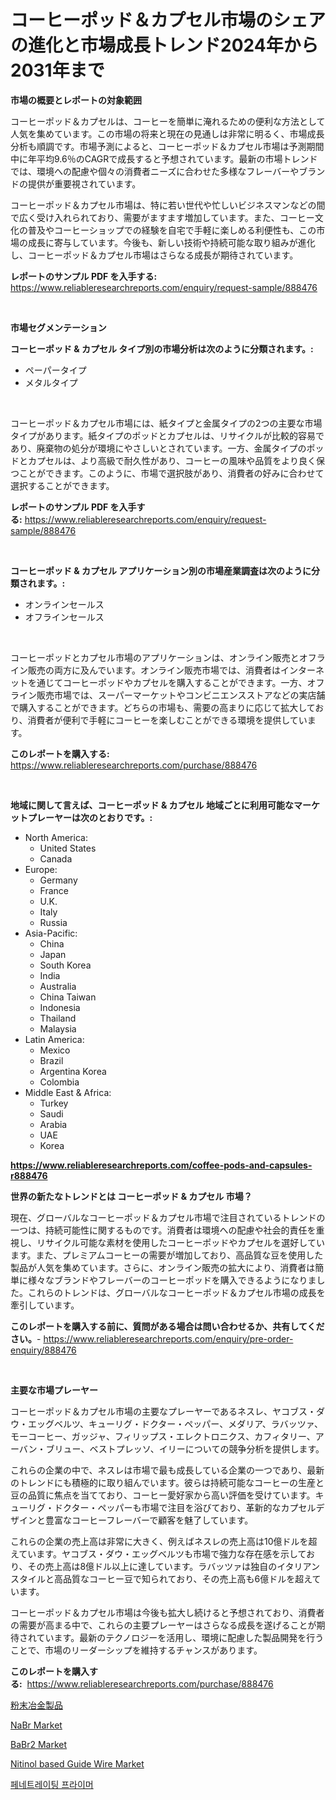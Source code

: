 <p><h1>コーヒーポッド＆カプセル市場のシェアの進化と市場成長トレンド2024年から2031年まで</h1></p><p><strong>市場の概要とレポートの対象範囲</strong></p>
<p><p>コーヒーポッド＆カプセルは、コーヒーを簡単に淹れるための便利な方法として人気を集めています。この市場の将来と現在の見通しは非常に明るく、市場成長分析も順調です。市場予測によると、コーヒーポッド＆カプセル市場は予測期間中に年平均9.6％のCAGRで成長すると予想されています。最新の市場トレンドでは、環境への配慮や個々の消費者ニーズに合わせた多様なフレーバーやブランドの提供が重要視されています。</p><p>コーヒーポッド＆カプセル市場は、特に若い世代や忙しいビジネスマンなどの間で広く受け入れられており、需要がますます増加しています。また、コーヒー文化の普及やコーヒーショップでの経験を自宅で手軽に楽しめる利便性も、この市場の成長に寄与しています。今後も、新しい技術や持続可能な取り組みが進化し、コーヒーポッド＆カプセル市場はさらなる成長が期待されています。</p></p>
<p><strong>レポートのサンプル PDF を入手する:</strong> <a href="https://www.reliableresearchreports.com/enquiry/request-sample/888476">https://www.reliableresearchreports.com/enquiry/request-sample/888476</a></p>
<p>&nbsp;</p>
<p><strong>市場セグメンテーション</strong></p>
<p><strong>コーヒーポッド & カプセル タイプ別の市場分析は次のように分類されます。:</strong></p>
<p><ul><li>ペーパータイプ</li><li>メタルタイプ</li></ul></p>
<p>&nbsp;</p>
<p><p>コーヒーポッド＆カプセル市場には、紙タイプと金属タイプの2つの主要な市場タイプがあります。紙タイプのポッドとカプセルは、リサイクルが比較的容易であり、廃棄物の処分が環境にやさしいとされています。一方、金属タイプのポッドとカプセルは、より高級で耐久性があり、コーヒーの風味や品質をより良く保つことができます。このように、市場で選択肢があり、消費者の好みに合わせて選択することができます。</p></p>
<p><strong>レポートのサンプル PDF を入手する:</strong>&nbsp;<a href="https://www.reliableresearchreports.com/enquiry/request-sample/888476">https://www.reliableresearchreports.com/enquiry/request-sample/888476</a></p>
<p>&nbsp;</p>
<p><strong> コーヒーポッド & カプセル アプリケーション別の市場産業調査は次のように分類されます。:</strong></p>
<p><ul><li>オンラインセールス</li><li>オフラインセールス</li></ul></p>
<p>&nbsp;</p>
<p><p>コーヒーポッドとカプセル市場のアプリケーションは、オンライン販売とオフライン販売の両方に及んでいます。オンライン販売市場では、消費者はインターネットを通じてコーヒーポッドやカプセルを購入することができます。一方、オフライン販売市場では、スーパーマーケットやコンビニエンスストアなどの実店舗で購入することができます。どちらの市場も、需要の高まりに応じて拡大しており、消費者が便利で手軽にコーヒーを楽しむことができる環境を提供しています。</p></p>
<p><strong>このレポートを購入する:</strong>&nbsp; <a href="https://www.reliableresearchreports.com/purchase/888476">https://www.reliableresearchreports.com/purchase/888476</a></p>
<p>&nbsp;</p>
<p><strong>地域に関して言えば、コーヒーポッド & カプセル 地域ごとに利用可能なマーケットプレーヤーは次のとおりです。:</strong></p>
<p><ul>
    <li>
        North America:
        <ul>
            <li>United States</li>
            <li>Canada</li>
        </ul>
    </li>
    <li>
        Europe:
        <ul>
            <li>Germany</li>
            <li>France</li>
            <li>U.K.</li>
            <li>Italy</li>
            <li>Russia</li>
        </ul>
    </li>
    <li>
        Asia-Pacific:
        <ul>
            <li>China</li>
            <li>Japan</li>
            <li>South Korea</li>
            <li>India</li>
            <li>Australia</li>
            <li>China Taiwan</li>
            <li>Indonesia</li>
            <li>Thailand</li>
            <li>Malaysia</li>
        </ul>
    </li>
    <li>
        Latin America:
        <ul>
            <li>Mexico</li>
            <li>Brazil</li>
            <li>Argentina Korea</li>
            <li>Colombia</li>
        </ul>
    </li>
    <li>
        Middle East & Africa:
        <ul>
            <li>Turkey</li>
            <li>Saudi</li>
            <li>Arabia</li>
            <li>UAE</li>
            <li>Korea</li>
        </ul>
    </li>
    </ul></p>
<p><strong><a href="https://www.reliableresearchreports.com/coffee-pods-and-capsules-r888476">https://www.reliableresearchreports.com/coffee-pods-and-capsules-r888476</a></strong>&nbsp;</p>
<p><strong>世界の新たなトレンドとは コーヒーポッド & カプセル 市場？</strong></p>
<p><p>現在、グローバルなコーヒーポッド＆カプセル市場で注目されているトレンドの一つは、持続可能性に関するものです。消費者は環境への配慮や社会的責任を重視し、リサイクル可能な素材を使用したコーヒーポッドやカプセルを選好しています。また、プレミアムコーヒーの需要が増加しており、高品質な豆を使用した製品が人気を集めています。さらに、オンライン販売の拡大により、消費者は簡単に様々なブランドやフレーバーのコーヒーポッドを購入できるようになりました。これらのトレンドは、グローバルなコーヒーポッド＆カプセル市場の成長を牽引しています。</p></p>
<p><strong>このレポートを購入する前に、質問がある場合は問い合わせるか、共有してください。</strong>- <a href="https://www.reliableresearchreports.com/enquiry/pre-order-enquiry/888476">https://www.reliableresearchreports.com/enquiry/pre-order-enquiry/888476</a></p>
<p>&nbsp;</p>
<p><strong>主要な市場プレーヤー</strong></p>
<p><p>コーヒーポッド＆カプセル市場の主要なプレーヤーであるネスレ、ヤコブス・ダウ・エッグベルツ、キューリグ・ドクター・ペッパー、メダリア、ラバッツァ、モーコーヒー、ガッジャ、フィリップス・エレクトロニクス、カフィタリー、アーバン・ブリュー、ベストプレッソ、イリーについての競争分析を提供します。</p><p>これらの企業の中で、ネスレは市場で最も成長している企業の一つであり、最新のトレンドにも積極的に取り組んでいます。彼らは持続可能なコーヒーの生産と豆の品質に焦点を当てており、コーヒー愛好家から高い評価を受けています。キューリグ・ドクター・ペッパーも市場で注目を浴びており、革新的なカプセルデザインと豊富なコーヒーフレーバーで顧客を魅了しています。</p><p>これらの企業の売上高は非常に大きく、例えばネスレの売上高は10億ドルを超えています。ヤコブス・ダウ・エッグベルツも市場で強力な存在感を示しており、その売上高は8億ドル以上に達しています。ラバッツァは独自のイタリアンスタイルと高品質なコーヒー豆で知られており、その売上高も6億ドルを超えています。</p><p>コーヒーポッド＆カプセル市場は今後も拡大し続けると予想されており、消費者の需要が高まる中で、これらの主要プレーヤーはさらなる成長を遂げることが期待されています。最新のテクノロジーを活用し、環境に配慮した製品開発を行うことで、市場のリーダーシップを維持するチャンスがあります。</p></p>
<p><strong>このレポートを購入する:</strong>&nbsp;&nbsp;<a href="https://www.reliableresearchreports.com/purchase/888476">https://www.reliableresearchreports.com/purchase/888476</a></p>
<p><p><a href="https://github.com/zjkmgcs938405/Market-Research-Report-List-1/blob/main/578599532558.md">粉末冶金製品</a></p><p><a href="https://issuu.com/reportprime-2/docs/nabr-market-size-2030.pptx">NaBr Market</a></p><p><a href="https://issuu.com/reportprime-2/docs/babr2-market-size-2030.pptx">BaBr2 Market</a></p><p><a href="https://www.linkedin.com/pulse/nitinol-based-guide-wire-market-size-reveals-best-marketing-td6xe?trackingId=aDrJ1H9G42o0bbOJ2JF0cg%3D%3D">Nitinol based Guide Wire Market</a></p><p><a href="https://github.com/KellyLyncyh543964/Market-Research-Report-List-1/blob/main/479934829624.md">페네트레이팅 프라이머</a></p></p>